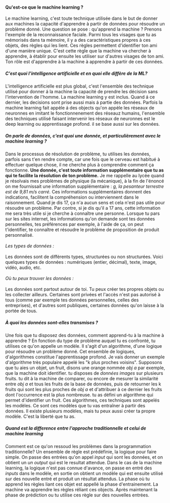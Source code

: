 <h4>Qu'est-ce que le machine learning ?</h4>
<p>
    Le machine learning, c'est toute technique utilisée dans le but de donner aux machines la capacité d'apprendre à partir de données pour résoudre un problème donné. Une question se pose : qu'apprend la machine ? Prenons l'exemple de la reconnaissance faciale. Parmi tous les visages que tu as mémorisés dans ta mémoire, il y a des caractéristiques propres à ces objets, des règles qui les lient. Ces règles permettent d'identifier ton ami d'une manière unique. C'est cette règle que la machine va chercher à apprendre, à établir pour ensuite les utiliser sur d'autres visages de ton ami. Ton rôle est d'apprendre à la machine à apprendre à partir de ces données.
</p>
<h5>C'est quoi l'intelligence artificielle et en quoi elle diffère de la ML?</h5>
<p>
    L'intelligence artificielle est plus global, c'est l'ensemble des technique utilisé pour donner á la machine la capacité de prendre les décision sans l'intervention de l'homme. La machine learning y est inclus. Quand á ce dernier, les decisions sont prise aussi mais á partie des données. Parfois la machine learning fait appèle á des objects qu'on appèle les réseaux de neuronnes en imitant le fonctionnenement des réseauz humains, l'ensemble des techniques utilisé faisant intervenir les réseaux de neuronnes est le deep learning ou apprentissage profond. il se base aussi sur les données.
</p>
<h5>On parle de données, c'est quoi une donnée, et particulièrement avec le machine learning ?</h5>
<p>
    Dans le processus de résolution de problème, tu utilises les données, parfois sans t'en rendre compte, car une fois que le cerveau est habitué à effectuer quelque chose, il ne cherche plus à comprendre comment ça fonctionne. <strong>Une donnée, c'est toute information supplémentaire que tu as qui te facilite la résolution de ton problème.</strong> Je me rappelle au lycée quand je résolvais mes problèmes de physique (la mécanique), à la fin de l'énoncé on me fournissait une information supplémentaire : <em>g, la pesanteur terrestre est de 9,81 m/s carré.</em> Ces informations supplémentaires donnent des indications, facilitent la compréhension ou interviennent dans le raisonnement.
    Quand je dis 17, ça n'a aucun sens et cela n'est pas utile pour résoudre un problème. Par contre, si je dis qu'il a 17 ans, cette information me sera très utile si je cherche à connaître une personne. Lorsque tu pars sur les sites internet, les informations qu'on demande sont tes données personnelles, tes préférences par exemple, à l'aide de ça, on peut t'identifier, te connaître et résoudre le problème de proposition de produit personnalisé.<br>
    <br>
    <em>Les types de données :</em> <br>
    <br>
    Les données sont de différents types, structurées ou non structurées. Voici quelques types de données : numériques (entier, décimal), texte, image, vidéo, audio, etc.<br>
    <br>
    <em>Où tu peux trouver les données :</em> <br>
    <br>
    Les données sont partout autour de toi. Tu peux créer tes propres objets ou les collecter ailleurs. Certaines sont privées et l'accès n'est pas autorisé à tous (comme par exemple tes données personnelles, celles des entreprises), et d'autres sont publiques, certaines données qu'on laisse à la portée de tous.
</p>
<h5>À quoi les données sont-elles transmises ?</h5>
<p>
    Une fois que tu disposez des données, comment apprend-tu à la machine à apprendre ? En fonction du type de problème auquel tu es confronté, tu utilises ce qu'on appelle un modèle. Il s'agit d'un algorithme, d'une logique pour résoudre un problème donné. Cet ensemble de logiques, d'algorithmes constitue l'apprentissage profond. Je vais donner un exemple d'algorithme très populaire appelé les "k plus proches voisins". Supposons que tu aies un objet, un fruit, disons une orange nommée <em>obj a</em> par exemple, que la machine doit identifier. tu disposes de <em>données images</em> sur plusieurs fruits. tu dit à la machine de comparer, ou encore de mesurer la similarité entre <em>obj a</em> et tous les fruits de la base de données, puis de retourner les k fruits qui sont les plus proches de <em>obj a</em> et d'attribuer à ce dernier les fruits dont l'occurrence est la plus nombreuse. tu as défini un algorithme qui permet d'identifier un fruit. Ces algorithmes, ces techniques sont appelés les modèles. Ce sont ces modèles que tu vas entraîner à partir des données. Il existe plusieurs modèles, mais tu peux aussi créer ta propre modèle. C'est la liberté que tu as.
</p>
<h5>Quand est la difference entre l'approche traditionnelle et celui de machine learning</h5>
<p>
    Comment est ce qu'on ressoud les problèmes dans la programmation traditionnelle? Un ensemble de règle est prédéfinie, la logique pour faire simple. On passe des entrées qu'on appel <em>input</em> qui sont les données, et on obtient un <em>un output</em> qui est le resultat attendue. Dans le cas de la machine learning, la logique n'est pas connue d'avance, on passe en entré des <em>inputs</em> dans le modèle, en sortie on obtient un modèle qui est ensuite utilisé sur des nouvelle entré et produit un résultat attendus. La phase où tu apprend les règles liant ces objet est appellé la phase d'entrainement. La machine va apprendre les règles réliant ces objects. Après maintenant la phase de prédiction ou tu utilise ces règle sur des nouvelles entrées.
</p>